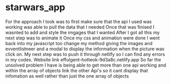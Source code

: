 # starwars_app
For the approach I took was to first make sure that the api I used was working was able to pull the data that I needed 
Once that was finised I wasnted to add and style the imgages that I wanted 
After I got all this my next step was to animate it
Once my css and animation were done I went back into my javascript too change my method giving the images and evventlistneer and a modal to display the information when the picture was click on. 
My next step was to push it through netlify so I can find any errors in my codes.
Website link 
effulgent-hotteok-9d3a8c.netlify.app
So far the unsolved problem I have is being able to get more than one api working and within the array of objects link the other Api's so it cant display that infomation as well rather than just the one array of objects 

